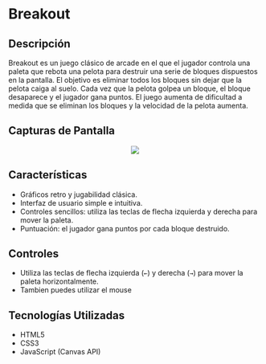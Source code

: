 # Breakout

## Descripción
Breakout es un juego clásico de arcade en el que el jugador controla una paleta que rebota una pelota para destruir una serie de bloques dispuestos en la pantalla. El objetivo es eliminar todos los bloques sin dejar que la pelota caiga al suelo. Cada vez que la pelota golpea un bloque, el bloque desaparece y el jugador gana puntos. El juego aumenta de dificultad a medida que se eliminan los bloques y la velocidad de la pelota aumenta.

## Capturas de Pantalla

<div align="center">
  <img src="https://github.com/SebastianINF/alleyway/public/alleyway.jpg">
</div>

## Características
- Gráficos retro y jugabilidad clásica.
- Interfaz de usuario simple e intuitiva.
- Controles sencillos: utiliza las teclas de flecha izquierda y derecha para mover la paleta.
- Puntuación: el jugador gana puntos por cada bloque destruido.

## Controles
- Utiliza las teclas de flecha izquierda (`←`) y derecha (`→`) para mover la paleta horizontalmente.
- Tambien puedes utilizar el mouse

## Tecnologías Utilizadas
- HTML5
- CSS3
- JavaScript (Canvas API)